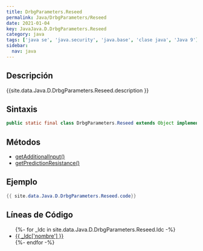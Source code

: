 ```yaml
---
title: DrbgParameters.Reseed
permalink: Java/DrbgParameters/Reseed
date: 2021-01-04
key: JavaJava.D.DrbgParameters.Reseed
category: java
tags: ['java se', 'java.security', 'java.base', 'clase java', 'Java 9']
sidebar: 
  nav: java
---
```


## Descripción
{{site.data.Java.D.DrbgParameters.Reseed.description }}

## Sintaxis
~~~java
public static final class DrbgParameters.Reseed extends Object implements SecureRandomParameters
~~~

## Métodos
* [getAdditionalInput()](/Java/DrbgParameters/Reseed/getAdditionalInput)
* [getPredictionResistance()](/Java/DrbgParameters/Reseed/getPredictionResistance)

## Ejemplo
~~~java
{{ site.data.Java.D.DrbgParameters.Reseed.code}}
~~~

## Líneas de Código
<ul>
{%- for _ldc in site.data.Java.D.DrbgParameters.Reseed.ldc -%}
   <li>
       <a href="{{_ldc['url'] }}">{{ _ldc['nombre'] }}</a>
   </li>
{%- endfor -%}
</ul>
